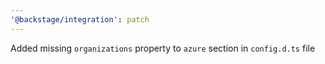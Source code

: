 ```yaml
---
'@backstage/integration': patch
---
```


Added missing `organizations` property to `azure` section in `config.d.ts` file

